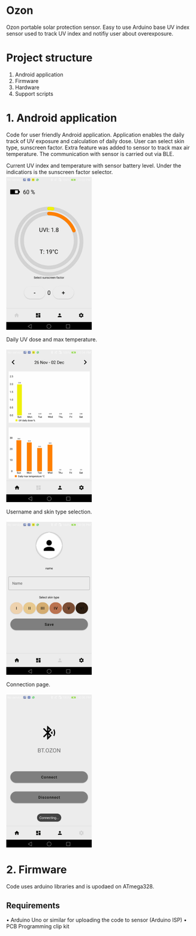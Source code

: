 # Ozon
Ozon portable solar protection sensor. Easy to use Arduino base UV index sensor used to track UV index and notifiy user about overexposure.

# Project structure

  1. Android application
  2. Firmware
  3. Hardware
  4. Support scripts

# 1. Android application

Code for user friendly Android application. Application enables the daily track of UV exposure and calculation of daily dose. User can select skin type, sunscreen factor.
Extra feature was added to sensor to track max air temperature. The communication with sensor is carried out via BLE.

Current UV index and temperature with sensor battery level. Under the indicatiors is the sunscreen factor selector.
<img src="https://github.com/jurecej/Ozon/blob/main/pictures/3.png" width="228"/>

Daily UV dose and max temperature.

<img src="https://github.com/jurecej/Ozon/blob/main/pictures/4.png" width="228"/>

Username and skin type selection.

<img src="https://github.com/jurecej/Ozon/blob/main/pictures/5.png" width="228"/>

Connection page.

<img src="https://github.com/jurecej/Ozon/blob/main/pictures/6.png" width="228"/>

 # 2. Firmware

 Code uses arduino libraries and is upodaed on ATmega328.

 ## Requirements
   • Arduino Uno or similar for uploading the code to sensor (Arduino ISP)
   • PCB Programming clip kit

 
